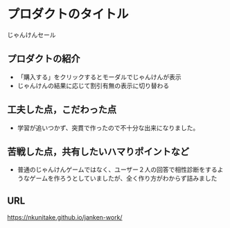 # プロダクトのタイトル
じゃんけんセール

## プロダクトの紹介

- 「購入する」をクリックするとモーダルでじゃんけんが表示
- じゃんけんの結果に応じて割引有無の表示に切り替わる

## 工夫した点，こだわった点

- 学習が追いつかず、突貫で作ったので不十分な出来になりました。

## 苦戦した点，共有したいハマりポイントなど

- 普通のじゃんけんゲームではなく、ユーザー２人の回答で相性診断をするようなゲームを作ろうとしていましたが、全く作り方がわからず詰みました

## URL
https://nkunitake.github.io/janken-work/
